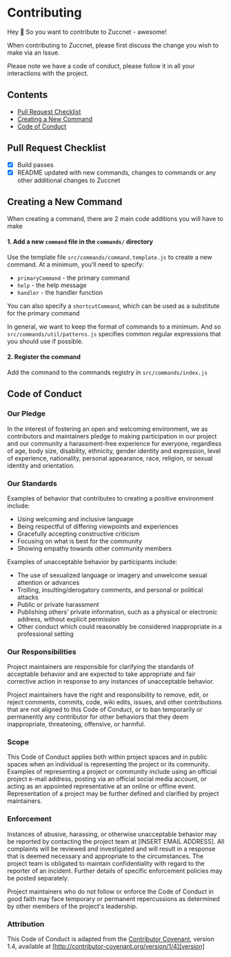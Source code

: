 # Contributing

Hey 👋 So you want to contribute to Zuccnet - awesome!

When contributing to Zuccnet, please first discuss the change you wish to make via an Issue.

Please note we have a code of conduct, please follow it in all your interactions with the project.

## Contents

- [Pull Request Checklist](#pr-checklist)
- [Creating a New Command](#commands)
- [Code of Conduct](#coc)

<a name="pr-checklist" />

## Pull Request Checklist

- [x] Build passes
- [x] README updated with new commands, changes to commands or any other additional changes to Zuccnet

<a name="commands" />

## Creating a New Command

When creating a command, there are 2 main code additions you will have to make

#### 1. Add a new `command` file in the `commands/` directory

Use the template file `src/commands/command.template.js` to create a new command. At a minimum, you'll need to specify:

- `primaryCommand` - the primary command
- `help` - the help message
- `handler` - the handler function

You can also specify a `shortcutCommand`, which can be used as a substitute for the primary command

In general, we want to keep the format of commands to a minimum. And so `src/commands/util/patterns.js` specifies common regular expressions that you should use if possible.

#### 2. Register the command

Add the command to the commands registry in `src/commands/index.js`

<a name="coc" />

## Code of Conduct

### Our Pledge

In the interest of fostering an open and welcoming environment, we as
contributors and maintainers pledge to making participation in our project and
our community a harassment-free experience for everyone, regardless of age, body
size, disability, ethnicity, gender identity and expression, level of experience,
nationality, personal appearance, race, religion, or sexual identity and
orientation.

### Our Standards

Examples of behavior that contributes to creating a positive environment
include:

- Using welcoming and inclusive language
- Being respectful of differing viewpoints and experiences
- Gracefully accepting constructive criticism
- Focusing on what is best for the community
- Showing empathy towards other community members

Examples of unacceptable behavior by participants include:

- The use of sexualized language or imagery and unwelcome sexual attention or
  advances
- Trolling, insulting/derogatory comments, and personal or political attacks
- Public or private harassment
- Publishing others' private information, such as a physical or electronic
  address, without explicit permission
- Other conduct which could reasonably be considered inappropriate in a
  professional setting

### Our Responsibilities

Project maintainers are responsible for clarifying the standards of acceptable
behavior and are expected to take appropriate and fair corrective action in
response to any instances of unacceptable behavior.

Project maintainers have the right and responsibility to remove, edit, or
reject comments, commits, code, wiki edits, issues, and other contributions
that are not aligned to this Code of Conduct, or to ban temporarily or
permanently any contributor for other behaviors that they deem inappropriate,
threatening, offensive, or harmful.

### Scope

This Code of Conduct applies both within project spaces and in public spaces
when an individual is representing the project or its community. Examples of
representing a project or community include using an official project e-mail
address, posting via an official social media account, or acting as an appointed
representative at an online or offline event. Representation of a project may be
further defined and clarified by project maintainers.

### Enforcement

Instances of abusive, harassing, or otherwise unacceptable behavior may be
reported by contacting the project team at [INSERT EMAIL ADDRESS]. All
complaints will be reviewed and investigated and will result in a response that
is deemed necessary and appropriate to the circumstances. The project team is
obligated to maintain confidentiality with regard to the reporter of an incident.
Further details of specific enforcement policies may be posted separately.

Project maintainers who do not follow or enforce the Code of Conduct in good
faith may face temporary or permanent repercussions as determined by other
members of the project's leadership.

### Attribution

This Code of Conduct is adapted from the [Contributor Covenant][homepage], version 1.4,
available at [http://contributor-covenant.org/version/1/4][version]

[homepage]: http://contributor-covenant.org
[version]: http://contributor-covenant.org/version/1/4/
